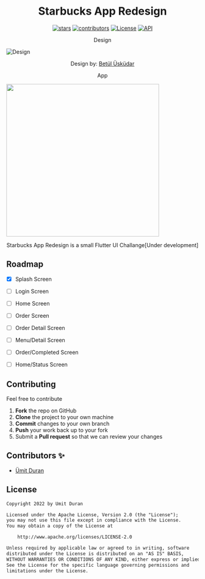 <h1 align="center"> Starbucks App Redesign </h1>

<p align="center">
 <a href=""><img alt="stars" src="https://img.shields.io/github/stars/durannumit/starbucks-redesign"/></a>
 <a href=""><img alt="contributors" src="https://img.shields.io/github/contributors/durannumit/starbucks-redesign"/></a>
 <a href="https://opensource.org/licenses/Apache-2.0"><img alt="License" src="https://img.shields.io/badge/License-Apache%202.0-blue.svg"/></a>
  <a href="https://twitter.com/flutterist"><img alt="API" src="https://img.shields.io/twitter/follow/flutterist?style=social"/></a>


</p>

<p align="center">
  Design
</p>

![Design](https://github.com/durannumit/starbucks-redesign/blob/main/screenshots/design.png)
<p align="center">
  Design by: <a href="https://t.co/460gSXFNrv">Betül Üsküdar</a>
</p>

<p align="center">
  App 
</p>

<img src="https://github.com/durannumit/starbucks-redesign/blob/main/screenshots/app.png" height="400">



<p align="center">
Starbucks App Redesign is a small Flutter UI Challange[Under development]
</p>


## Roadmap

 * [x] Splash Screen
 * [ ] Login Screen
 * [ ] Home Screen
 * [ ] Order Screen
 * [ ] Order Detail Screen
 * [ ] Menu/Detail Screen
 * [ ] Order/Completed Screen
 * [ ] Home/Status Screen


##  Contributing

Feel free to contribute

 1. **Fork** the repo on GitHub
 2. **Clone** the project to your own machine
 3. **Commit** changes to your own branch
 4. **Push** your work back up to your fork
 5. Submit a **Pull request** so that we can review your changes


## Contributors ✨


* [Ümit Duran](https://github.com/durannumit)


## License

```xml
Copyright 2022 by Umit Duran

Licensed under the Apache License, Version 2.0 (the "License");
you may not use this file except in compliance with the License.
You may obtain a copy of the License at

    http://www.apache.org/licenses/LICENSE-2.0

Unless required by applicable law or agreed to in writing, software
distributed under the License is distributed on an "AS IS" BASIS,
WITHOUT WARRANTIES OR CONDITIONS OF ANY KIND, either express or implied.
See the License for the specific language governing permissions and
limitations under the License.
```